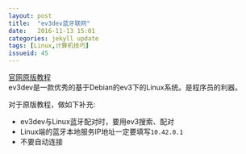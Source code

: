 ```yaml
---
layout: post
title:  "ev3dev蓝牙联网"
date:   2016-11-13 15:01
categories: jekyll update
tags: [Linux,计算机技巧]
issueid: 45
---
```

[官网原版教程](http://www.ev3dev.org/docs/tutorials/connecting-to-the-internet-via-bluetooth/)  
ev3dev是一款优秀的基于Debian的ev3下的Linux系统。是程序员的利器。  

对于原版教程，做如下补充:  
- ev3dev与Linux蓝牙配对时，要用ev3搜索、配对  
- Linux端的蓝牙本地服务IP地址一定要填写`10.42.0.1`
- 不要自动连接  
